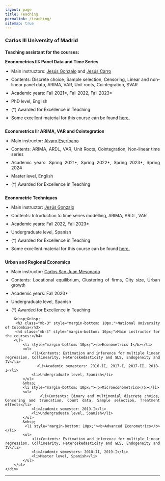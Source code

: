 ```yaml
---
layout: page
title: Teaching
permalink: /teaching/
sitemap: true
---
```

<style>
  .resume-section-content {
    text-align: justify;
  }
  .resume-section-content ul {
    list-style-type: none;
    padding-left: 0;
  }
  .resume-section-content ul ul {
    list-style-type: disc;
    padding-left: 20px;
  }
  .resume-section-content li {
    margin-bottom: 10px;
  }
</style>
<section class="resume-section" id="teaching">
    <div class="resume-section-content">     
        <h3 class="mb-3" style="margin-bottom: 10px;">Carlos III University of Madrid</h3>
        <h4 class="mb-3" style="margin-bottom: 10px;">Teaching assistant for the courses:</h4>
        <ul>
            <li style="margin-bottom: 10px;"><b>Econometrics III: Panel Data and Time Series</b></li>
            <ul>
                <li>Main instructors: <a href="https://www.eco.uc3m.es/~jgonzalo/" target="_blank">Jesús Gonzalo</a> and <a href="https://www.eco.uc3m.es/~jcarro/" target="_blank">Jesús Carro</a></li>
                <li>Contents: Discrete choice, Sample selection, Censoring, Linear and non-linear panel data, ARIMA, VAR, Unit roots, Cointegration, SVAR</li>
                <li>Academic years: Fall 2021*, Fall 2022, Fall 2023*</li>
                <li>PhD level, English</li>
                <li>(*) Awarded for Excellence in Teaching</li>
                <li>Some excellent material for this course can be found <a href="https://www.eco.uc3m.es/~jgonzalo/teaching/PhDTimeSeries.html" target="_blank">here.</a></li>  
            </ul>
            &nbsp;
            <li style="margin-bottom: 10px;"><b>Econometrics II: ARIMA, VAR and Cointegration</b></li>
            <ul>
                <li>Main instructor: <a href="https://sites.google.com/view/uc3m-dpto-economia" target="_blank">Alvaro Escribano</a></li>
                <li>Contents: ARIMA, ARDL, VAR, Unit Roots, Cointegration, Non-linear time series</li>
                <li>Academic years: Spring 2021*, Spring 2022*, Spring 2023*, Spring 2024</li>
                <li>Master level, English</li>
                <li>(*) Awarded for Excellence in Teaching</li>
            </ul>
            &nbsp;
            <li style="margin-bottom: 10px;"><b>Econometric Techniques</b></li>
            <ul>
                <li>Main instructor: <a href="https://www.eco.uc3m.es/~jgonzalo/" target="_blank">Jesús Gonzalo</a></li>
                <li>Contents: Introduction to time series modelling, ARIMA, ARDL, VAR</li>
                <li>Academic years: Fall 2022, Fall 2023*</li>
                <li>Undergraduate level, Spanish</li>
                <li>(*) Awarded for Excellence in Teaching</li>
                <li>Some excellent material for this course can be found <a href="https://www.eco.uc3m.es/~jgonzalo/teaching/TecnicasEconometricas.html" target="_blank">here.</a></li>  
            </ul>
            &nbsp;
            <li style="margin-bottom: 10px;"><b>Urban and Regional Economics</b></li>
            <ul>
                <li>Main instructor: <a href="https://economia.uc3m.es/personal/carlos-san-juan-mesonada-2/" target="_blank">Carlos San Juan Mesonada</a></li>
                <li>Contents: Locational equilibrium, Clustering of firms, City size, Urban growth</li>
                <li>Academic years: Fall 2020*</li>
                <li>Undergraduate level, Spanish</li>
                <li>(*) Awarded for Excellence in Teaching</li>
            </ul>
        </ul>
        
        &nbsp;&nbsp;
        <h3 class="mb-3" style="margin-bottom: 10px;">National University of Colombia</h3>
        <h4 class="mb-3" style="margin-bottom: 10px;">Main instructor for the courses:</h4>
        <ul>
            <li style="margin-bottom: 10px;"><b>Econometrics I</b></li>
            <ul>
                <li>Contents: Estimation and inference for multiple linear regression, Collinearity, Heteroskedasticity and GLS, Endogeneity and IV</li>
                <li>Academic semesters: 2016-II, 2017-I, 2017-II, 2018-I</li>
                <li>Undergraduate level, Spanish</li>
            </ul>
            &nbsp;
            <li style="margin-bottom: 10px;"><b>Microeconometrics</b></li>
            <ul>
                <li>Contents: Binary and multinomial discrete choice, Censoring and truncation, Count data, Sample selection, Treatment effects</li>
                <li>Academic semester: 2019-I</li>
                <li>Undergraduate level, Spanish</li>
            </ul>
            &nbsp;
            <li style="margin-bottom: 10px;"><b>Advanced Econometrics</b></li>
            <ul>
                <li>Contents: Estimation and inference for multiple linear regression, Collinearity, Heteroskedasticity and GLS, Endogeneity and IV</li>
                <li>Academic semesters: 2018-II, 2019-I</li>
                <li>Master level, Spanish</li>
            </ul>
        </ul>
    </div>
</section>
<hr class="m-0" />


